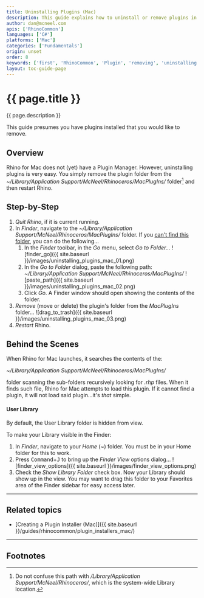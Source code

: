 ```yaml
---
title: Uninstalling Plugins (Mac)
description: This guide explains how to uninstall or remove plugins in Rhino for Mac.
author: dan@mcneel.com
apis: ['RhinoCommon']
languages: ['C#']
platforms: ['Mac']
categories: ['Fundamentals']
origin: unset
order: 8
keywords: ['first', 'RhinoCommon', 'Plugin', 'removing', 'uninstalling']
layout: toc-guide-page
---
```


# {{ page.title }}

{{ page.description }}

This guide presumes you have plugins installed that you would like to remove.

## Overview

Rhino for Mac does not (yet) have a Plugin Manager.  However, uninstalling plugins is very easy.  You simply remove the plugin folder from the *~/Library/Application Support/McNeel/Rhinoceros/MacPlugIns/* folder[^1] and then restart Rhino.

## Step-by-Step

1. *Quit Rhino*, if it is current running.
1. In *Finder*, navigate to the *~/Library/Application Support/McNeel/Rhinoceros/MacPlugIns/* folder.  If you [can't find this folder](#user-library), you can do the following...
   1. In the *Finder* toolbar, in the *Go* menu, select *Go to Folder...*
![finder_go]({{ site.baseurl }}/images/uninstalling_plugins_mac_01.png)
   1. In the *Go to Folder* dialog, paste the following path:
   *~/Library/Application Support/McNeel/Rhinoceros/MacPlugIns/*
![paste_path]({{ site.baseurl }}/images/uninstalling_plugins_mac_02.png)
   1. Click *Go*.  A Finder window should open showing the contents of the folder.
1. *Remove* (move or delete) the plugin's folder from the *MacPlugIns* folder...
![drag_to_trash]({{ site.baseurl }}/images/uninstalling_plugins_mac_03.png)
1. *Restart* Rhino.


## Behind the Scenes

When Rhino for Mac launches, it searches the contents of the:

*~/Library/Application Support/McNeel/Rhinoceros/MacPlugIns/*

folder scanning the sub-folders recursively looking for *.rhp* files.  When it finds such file, Rhino for Mac attempts to load this plugin.  If it cannot find a plugin, it will not load said plugin...it's *that* simple.


#### User Library

By default, the User Library folder is hidden from view.  

To make your Library visible in the Finder:

1. In *Finder*, navigate to your *Home* (*~*) folder.  You must be in your Home folder for this to work.
1. Press <kbd>Command</kbd>+<kbd>J</kbd> to bring up the *Finder View* options dialog...
![finder_view_options]({{ site.baseurl }}/images/finder_view_options.png)
1. Check the *Show Library Folder* check box.  Now your Library should show up in the view.  You may want to drag this folder to your Favorites area of the Finder sidebar for easy access later.

---

## Related topics

- [Creating a Plugin Installer (Mac)]({{ site.baseurl }}/guides/rhinocommon/plugin_installers_mac/)

---

## Footnotes

[^1]: Do not confuse this path with */Library/Application Support/McNeel/Rhinoceros/*, which is the system-wide Library location.
